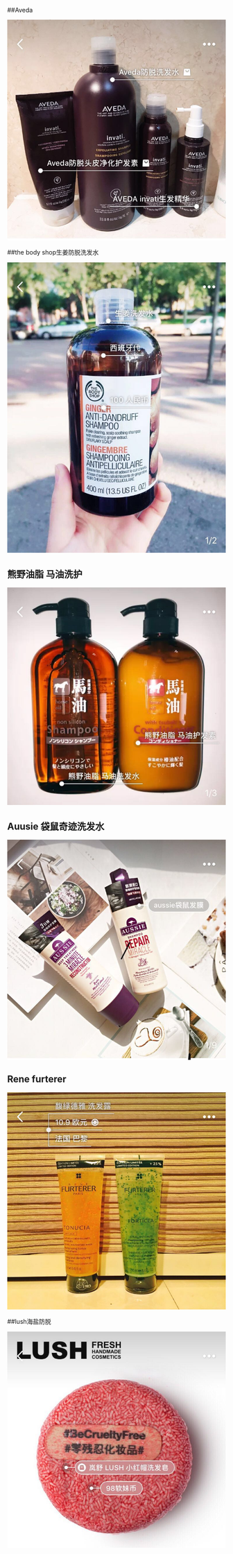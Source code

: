 

##Aveda

![img](WechatIMG87449.jpeg)



##the body shop生姜防脱洗发水

![WechatIMG87452](WechatIMG87452.jpeg)



## 熊野油脂 马油洗护

![img](WechatIMG87455.jpeg)



## Auusie 袋鼠奇迹洗发水

![img](WechatIMG87459.jpeg)



## Rene furterer

![img](WechatIMG87492.jpeg)



##lush海盐防脱

![img](WechatIMG87493.jpeg)
